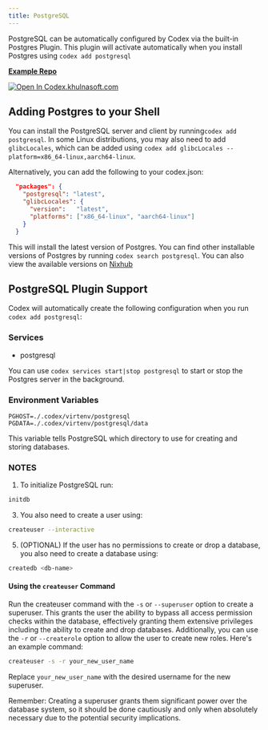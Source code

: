 ```yaml
---
title: PostgreSQL
---
```

PostgreSQL can be automatically configured by Codex via the built-in Postgres Plugin. This plugin will activate automatically when you install Postgres using `codex add postgresql`

[**Example Repo**](https://github.com/khulnasoft/codex/tree/main/examples/databases/postgres)

[![Open In Codex.khulnasoft.com](https://www.khulnasoft/img/codex/open-in-codex.svg)](https://codex.khulnasoft.com/open/templates/postgres)

## Adding Postgres to your Shell

You can install the PostgreSQL server and client by running`codex add postgresql`. In some Linux distributions, you may also need to add `glibcLocales`, which can be added using `codex add glibcLocales --platform=x86_64-linux,aarch64-linux`.

Alternatively, you can add the following to your codex.json:

```json
  "packages": {
    "postgresql": "latest",
    "glibcLocales": {
      "version":   "latest",
      "platforms": ["x86_64-linux", "aarch64-linux"]
    }
  }
```

This will install the latest version of Postgres. You can find other installable versions of Postgres by running `codex search postgresql`. You can also view the available versions on [Nixhub](https://www.nixhub.io/packages/postgresql)

## PostgreSQL Plugin Support

Codex will automatically create the following configuration when you run `codex add postgresql`:

### Services
* postgresql

You can use `codex services start|stop postgresql` to start or stop the Postgres server in the background.

### Environment Variables

`PGHOST=./.codex/virtenv/postgresql`
`PGDATA=./.codex/virtenv/postgresql/data`

This variable tells PostgreSQL which directory to use for creating and storing databases.

### NOTES

1. To initialize PostgreSQL run:
```sh
initdb
```
3. You also need to create a user using:
```sh
createuser --interactive
```
5. (OPTIONAL) If the user has no permissions to create or drop a database, you also need to create a database using:
```sh
createdb <db-name>
```

#### Using the `createuser` Command

Run the createuser command with the `-s` or `--superuser` option to create a superuser. This grants the user the ability to bypass all access permission checks within the database, effectively granting them extensive privileges including the ability to create and drop databases. Additionally, you can use the `-r` or `--createrole` option to allow the user to create new roles. Here's an example command:

```sh
createuser -s -r your_new_user_name
```

Replace `your_new_user_name` with the desired username for the new superuser.

Remember: Creating a superuser grants them significant power over the database system, so it should be done cautiously and only when absolutely necessary due to the potential security implications.
